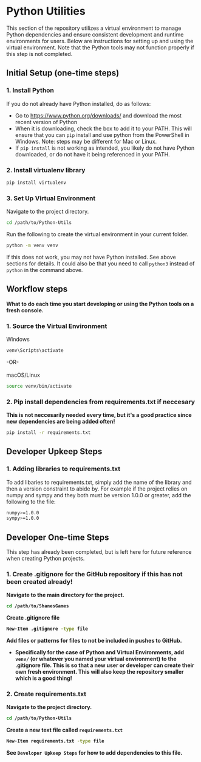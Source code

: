# Python Utilities

This section of the repository utilizes a virtual environment to manage Python dependencies and ensure consistent development and runtime environments for users. Below are instructions for setting up and using the virtual environment. Note that the Python tools may not function properly if this step is not completed.

## Initial Setup (one-time steps)
### 1. Install Python
If you do not already have Python installed, do as follows:
- Go to https://www.python.org/downloads/ and download the most recent version of Python
- When it is downloading, check the box to add it to your PATH. This will ensure that you can `pip` install and use python from the PowerShell in Windows. Note: steps may be different for Mac or Linux.
- If `pip install` is not working as intended, you likely do not have Python downloaded, or do not have it being referenced in your PATH.

### 2. Install virtualenv library
```bash
pip install virtualenv
```

### 3. Set Up Virtual Environment
Navigate to the project directory.
```bash
cd /path/to/Python-Utils
```

Run the following to create the virtual environment in your current folder.
```bash
python -m venv venv
```
If this does not work, you may not have Python installed. See above sections for details. It could also be that you need to call `python3` instead of `python` in the command above.

## Workflow steps
<b>What to do each time you start developing or using the Python tools on a fresh console.</b>
### 1. Source the Virtual Environment
Windows
```bash
venv\Scripts\activate
```
-OR-<br><br>
macOS/Linux
```bash
source venv/bin/activate
```

### 2. Pip install dependencies from requirements.txt if neccesary
<b>This is not neccesarily needed every time, but it's a good practice since new dependencies are being added often!</b>
```bash
pip install -r requirements.txt
```

## Developer Upkeep Steps
### 1. Adding libraries to requirements.txt
To add libaries to requirements.txt, simply add the name of the library and then a version constraint to abide by. For example if the project relies on numpy and sympy and they both must be version 1.0.0 or greater, add the following to the file:
```bash
numpy>=1.0.0
sympy>=1.0.0
```

## Developer One-time Steps
</b>This step has already been completed, but is left here for future reference when creating Python projects.<b>
### 1. Create .gitignore for the GitHub repository if this has not been created already!
Navigate to the main directory for the project.
```bash
cd /path/to/ShanesGames
```

Create .gitignore file
```bash
New-Item .gitignore -type file
```

Add files or patterns for files to not be included in pushes to GitHub.
- Specifically for the case of Python and Virtual Environments, add `venv/` (or whatever you named your virtual environment) to the .gitignore file. This is so that a new user or developer can create their own fresh environment. This will also keep the repository smaller which is a good thing!

### 2. Create requirements.txt
Navigate to the project directory.
```bash
cd /path/to/Python-Utils
```

Create a new text file called `requirements.txt`
```bash
New-Item requirements.txt -type file
```

See `Developer Upkeep Steps` for how to add dependencies to this file.
